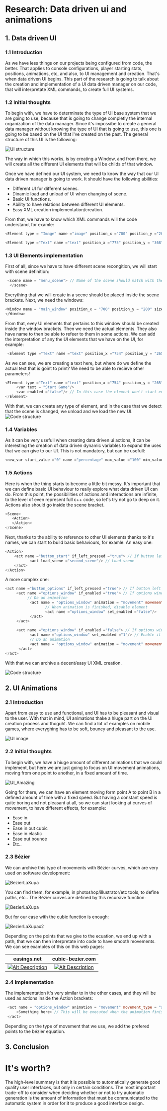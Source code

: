 # Research: Data driven ui and animations
## 1. Data driven UI
### 1.1 Introduction
As we have less things on our projects being configured from code, the better. That applies to console configurations, player starting stats, positions, animations, etc, and also, to UI management and creation. That's when data driven UI begins.
This part of the research is going to talk about the creation and implementation of a UI data driven manager on our code, that will interpretate XML commands, to create full UI systems.

### 1.2 Initial thoughts
To begin with, we have to determinate the type of UI base system that we are going to use, because that is going to change completly the internal organization of the data manager. Since it's impossibe to create a general data manager without knowing the type of UI that is going to use, this one is going to be based on the UI that i've created on the past. The general structure of this UI is the following:

![UI structure](https://github.com/Guillemsc/Research-Data-driven-ui-and-animations/blob/master/ImagesFolder/UI.png?raw=true)

The way in which this works, is by creating a Window, and from there, we will create all the different UI elements that will be childs of that window.

Once we have defined our UI system, we need to know the way that our UI data driven manager is going to work. It should have the following abilities:
- Different UI for different scenes.
- Dinamic load and unload of UI when changing of scene.
- Basic UI functions.
- Ability to have relations between different UI elements.
- Easy XML creation implementation/creation.

From that, we have to know which XML commands will the code understand, for examle:
```C++
<Element type = "Image" name ="image" position_x ="700" position_y ="200" rect_x ="0" rect_y =" 0" .../>

<Element type ="Text" name ="text" position_x ="775" position_y = "368" .../>
```
### 1.3 UI Elements implementation
First of all, since we have to have different scene recongition, we will start with scene definition:
```C++
 <scene name = "menu_scene"> // Name of the scene should match with the name set on code.
  </scene>
```
Everything that we will create in a scene should be placed inside the scene brackets.
Next, we need the windows:
```C++
<Window name = "main_window" position_x = "700" position_y = "200" size_w = "225" size_h = "219" blit_layer = "1" dinamic = "false" is_ui ="true">
</Window>
```
From that, evey UI elements that pertains to this window should be created inside the window brackets.
Then we need the actual elements. They also have name to then be able to refeer to them in some actions.
We can add the interpretation of any the UI elements that we have on the UI, for example: 
```C++
 <Element type ="Text" name ="text" position_x ="754" position_y = "265" font ="2" spacing ="0" color_r ="168" color_g ="134" color_b ="0">
```
As we can see, we are creating a text here, but where do we define the actual text that is goint to print? We need to be able to recieve other parameters!
```C++
<Element type ="Text" name ="text" position_x ="754" position_y = "265" font ="2" spacing ="0" color_r ="168" color_g ="134" color_b ="0">
     <var text = "Start Game"/>
     <var enabled ="false"/> // In this case the element won't start enabled
</Element>
```
With that, we can create any type of element, and in the case that we detect that the scene is changed, we unload and we load the new UI.
![Code structure](https://github.com/Guillemsc/Research-Data-driven-ui-and-animations/blob/master/ImagesFolder/Start.png?raw=true)

### 1.4 Variables
As it can be very usefull when creating data driven ui actions, it can be interesting the creation of data driven dynamic variables to expand the uses that we can give to our UI. This is not mandatory, but can be usefull:
```C++
<new_var start_value ="0" name ="percentage" max_value ="100" min_value ="0"/>
```
### 1.5 Actions
Here is when the thing starts to become a little bit messy. It's important that we can define basic UI behaviour to really explore what data driven UI can do. 
From this point, the possibilities of actions and interactions are infinite, to the level of even represent full c++ code, so let's try not go to deep on it.
Actions also should go inside the scene bracket.
```C++
<Scene>
   <Action>
   </Action>
</Scene>
```
Next, thanks to the ability to reference to other UI elements thanks to it's names, we can start to build basic behaviours, for examle:
An easy one:
```C++
<Action>
    <act name ="button_start" if_left_pressed ="true"> // If button left pressed
           <act load_scene ="second_scene"/> // Load scene
    </act>
</Action>
```
A more complex one:
```C++
<act name ="button_options" if_left_pressed ="true"> // If button left pressed
     <act name ="options_window" if_enabled ="true"> // If options window is enabled
          // Do an animation
           <act name = "options_window" animation = "movement" movement_type = "smooth" destination_x = "-500" destination_y = "130" time = "0.5">
                  // When animation is finished, disable element
                  <act name ="options_window" set_enabled ="false"/>
           </act>
     </act>
     
     <act name ="options_window" if_enabled ="false"> // If options window is disabled
           <act name ="options_window" set_enabled ="1"/> // Enable it
           // Do an animation
           <act name = "options_window" animation = "movement" movement_type = "smooth" destination_x = "400" destination_y = "130" time = "0.5"/>
      </act>
</act>
 ```
 With that we can archive a decent/easy UI XML creation.
 
![Code structure](https://github.com/Guillemsc/Research-Data-driven-ui-and-animations/blob/master/ImagesFolder/check.png?raw=true)
 
 ## 2. UI Animations
 ### 2.1 Introduction
Apart from easy to use and functional, and UI has to be pleasant and visual to the user.
With that in mind, UI animations thake a hiuge part on the UI creation process and thoguht.
We can find a lot of examples on mobile games, where everyghing has to be soft, bouncy and pleasant to the use.

![UI image](https://farm4.staticflickr.com/3895/14819170192_829f0e9f5a_o.png)

 ### 2.2 Initial thoughts
To begin with, we have a hiuge amount of different animations that we could implement, but here we are just going to focus on UI movement animations, moving from one point to another, in a fixed amount of time.

![UI_Amazing](https://github.com/Guillemsc/Research-Data-driven-ui-and-animations/blob/master/ImagesFolder/Amazing.png?raw=true)

Going for there, we can have an element moving form point A to point B in a defined amount of time with a fixed speed. 
But having a constant speed is quite boring and not pleasant at all, so we can start looking at curves of movement, to have different effects, for example:
- Ease in
- Ease out
- Ease in out cubic
- Ease in elastic
- Ease out bounce
- Etc..

 ### 2.3 Bézier
We can archive this type of movements with Bézier curves, which are very used on software development:

![BezierLaXupa](https://developer.apple.com/library/content/documentation/Cocoa/Conceptual/CocoaDrawingGuide/Art/bezier_curve_2x.png)

You can find them, for example, in photoshop/illustrator/etc tools, to define paths, etc..
The Bézier curves are defined by this recursive function: 

![BezierLaXupa](https://wikimedia.org/api/rest_v1/media/math/render/svg/ed083d663a81418001a56a65f12d66ccad4dc588)

But for our case with the cubic function is enough:

![BezierLaXupax2](https://wikimedia.org/api/rest_v1/media/math/render/svg/199d9916a0917ad0ae914189806693611c585a5b)

Depending on the points that we give to the ecuation, we end up with a path, that we can then interpretate into code to have smooth movements. We can see examples of this on this web pages:

easings.net           |  cubic-bezier.com
:-------------------------:|:-------------------------:
[![Alt Description](https://github.com/Guillemsc/Research-Data-driven-ui-and-animations/blob/master/ImagesFolder/Screenshot%20at%20mar%2030%2001-13-15.png?raw=true)](http://easings.net/es#)|  [![Alt Description](https://github.com/Guillemsc/Research-Data-driven-ui-and-animations/blob/master/ImagesFolder/Screenshot%20at%20mar%2030%2001-12-41.png?raw=true)](http://cubic-bezier.com/#)

 ### 2.4 Implementation
 The implementation it's very similar to in the other cases, and they will be used as actions inside the Action brackets:
```C++
 <act name = "options_window" animation = "movement" movement_type = "smooth" destination_x = "-500" destination_y = "130" time = "0.5">
     <Something here> // This will be executed when the animation finishes.
 </act>
 ```
Depending on the type of movement that we use, we add the prefered points to the bézier equation.

 ## 3. Conclusion
# It's worth?
The high-level summary is that it is possible to automatically generate good quality user interfaces, but only in certain conditions.
The most important trade-off to consider when deciding whether or not to try automatic generation is the amount of information that must be communicated to the automatic system in order for it to produce a good interface design.
